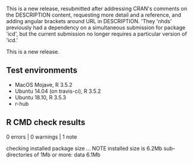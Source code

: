 This is a new release, resubmitted after addressing CRAN's comments on the DESCRIPTION content, requesting more detail and a reference, and adding angular brackets around URL in DESCRIPTION. 'They 'nhds' previously had a dependency on a simultaneous submission for package 'icd', but the current submission no longer requires a particular version of 'icd.'

This is a new release.

## Test environments
* MacOS Mojave, R 3.5.2
* Ubuntu 14.04 (on travis-ci), R 3.5.2
* Ubuntu 18.10, R 3.5.3
* r-hub

## R CMD check results

0 errors | 0 warnings | 1 note

checking installed package size ... NOTE
    installed size is  6.2Mb
    sub-directories of 1Mb or more:
      data   6.1Mb
